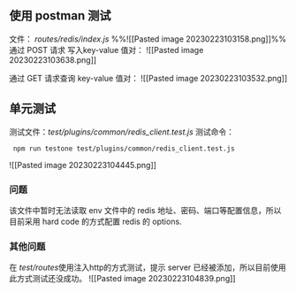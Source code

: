 ## 使用 postman 测试
文件： *routes/redis/index.js*
%%![[Pasted image 20230223103158.png]]%%
通过 POST 请求 写入key-value 值对：
![[Pasted image 20230223103638.png]]

通过 GET 请求查询 key-value 值对：
![[Pasted image 20230223103532.png]]


## 单元测试
测试文件：*test/plugins/common/redis_client.test.js*
测试命令： 
```
 npm run testone test/plugins/common/redis_client.test.js 
```

![[Pasted image 20230223104445.png]]

### 问题
该文件中暂时无法读取 env 文件中的 redis 地址、密码、端口等配置信息，所以目前采用 hard code 的方式配置 redis 的 options.

### 其他问题
在 *test/routes*使用注入http的方式测试，提示  server 已经被添加，所以目前使用此方式测试还没成功。
![[Pasted image 20230223104839.png]]